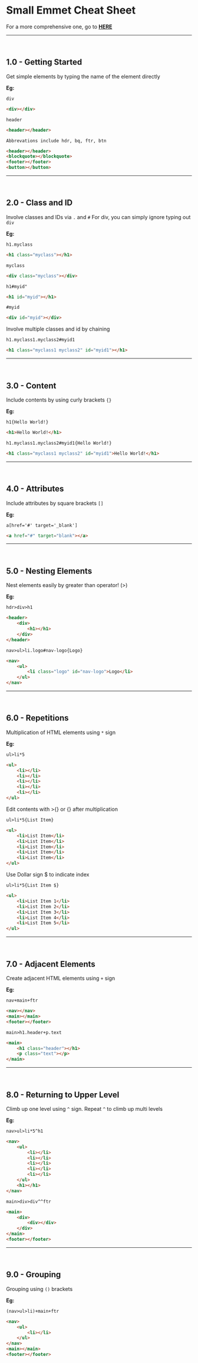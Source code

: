 # Small Emmet Cheat Sheet

For a more comprehensive one, go to [__HERE__](https://docs.emmet.io/cheat-sheet/)

---

<br>

## 1.0 - Getting Started

Get simple elements by typing the name of the element directly

__Eg:__

`div`

```html
<div></div>
```

`header`

```html
<header></header>
```

`Abbrevations include hdr, bq, ftr, btn `

```html
<header></header>
<blockquote></blockquote>
<footer></footer>
<button></button>
```

---

<br>

## 2.0 - Class and ID

Involve classes and IDs via `.` and `#`
For div, you can simply ignore typing out `div`

__Eg:__

`h1.myclass`
```html
<h1 class="myclass"></h1>
```

`myclass`
```html
<div class="myclass"></div>
```


`h1#myid"`
```html
<h1 id="myid"></h1>
```

`#myid`
```html
<div id="myid"></div>
```

Involve multiple classes and id by chaining

`h1.myclass1.myclass2#myid1`
```html
<h1 class="myclass1 myclass2" id="myid1"></h1>
```


---

<br>

## 3.0 - Content

Include contents by using curly brackets `{}`

__Eg:__

`h1{Hello World!}`
```html
<h1>Hello World!</h1>
```

`h1.myclass1.myclass2#myid1{Hello World!}`
```html
<h1 class="myclass1 myclass2" id="myid1">Hello World!</h1>
```

---

<br>

## 4.0 - Attributes

Include attributes by square brackets `[]`

__Eg:__

`a[href='#' target='_blank']`
```html
<a href="#" target="blank"></a>
```

---

<br>

## 5.0 - Nesting Elements

Nest elements easily by greater than operator! (>)

__Eg:__

`hdr>div>h1`
```html
<header>
    <div>
        <h1></h1>
    </div>
</header>
```

`nav>ul>li.logo#nav-logo{Logo}`
```html
<nav>
    <ul>
        <li class="logo" id="nav-logo">Logo</li>
    </ul>
</nav>
```

---

<br>

## 6.0 - Repetitions

Multiplication of HTML elements using `*` sign

__Eg:__

`ul>li*5`
```html
<ul>
    <li></li>
    <li></li>
    <li></li>
    <li></li>
    <li></li>
</ul>
```


Edit contents with >{} or {} after multiplication

`ul>li*5{List Item}`
```html
<ul>
    <li>List Item</li>
    <li>List Item</li>
    <li>List Item</li>
    <li>List Item</li>
    <li>List Item</li>
</ul>
```


Use Dollar sign $ to indicate index

`ul>li*5{List Item $}`
```html
<ul>
    <li>List Item 1</li>
    <li>List Item 2</li>
    <li>List Item 3</li>
    <li>List Item 4</li>
    <li>List Item 5</li>
</ul>
```

---

<br>

## 7.0 - Adjacent Elements

Create adjacent HTML elements using `+` sign

__Eg:__

`nav+main+ftr`
```html
<nav></nav>
<main></main>
<footer></footer>
```

`main>h1.header+p.text`
```html
<main>
    <h1 class="header"></h1>
    <p class="text"></p>
</main>
```

---

<br>

## 8.0 - Returning to Upper Level

Climb up one level using `^` sign. Repeat `^` to climb up multi levels

__Eg:__

`nav>ul>li*5^h1`
```html
<nav>
    <ul>
        <li></li>
        <li></li>
        <li></li>
        <li></li>
        <li></li>
    </ul>
    <h1></h1>
</nav>
```



`main>div>div^^ftr`
```html
<main>
    <div>
        <div></div>
    </div>
</main>
<footer></footer>
```

---

<br>

## 9.0 - Grouping

Grouping using `()` brackets

__Eg:__

`(nav>ul>li)+main+ftr`
```html
<nav>
    <ul>
        <li></li>
    </ul>
</nav>
<main></main>
<footer></footer>
```